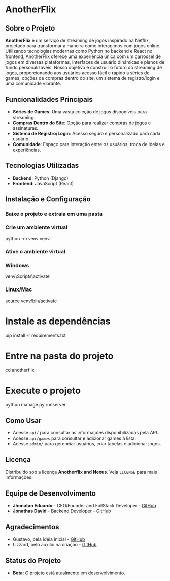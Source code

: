 
# AnotherFlix

## Sobre o Projeto

**AnotherFlix** é um serviço de streaming de jogos inspirado na Netflix, projetado para transformar a maneira como interagimos com jogos online. Utilizando tecnologias modernas como Python no backend e React no frontend, AnotherFlix oferece uma experiência única com um carrossel de jogos em diversas plataformas, interfaces de usuário dinâmicas e planos de fundo personalizáveis. Nosso objetivo é construir o futuro do streaming de jogos, proporcionando aos usuários acesso fácil e rápido a séries de games, opções de compras dentro do site, um sistema de registro/login e uma comunidade vibrante.

## Funcionalidades Principais

- **Séries de Games**: Uma vasta coleção de jogos disponíveis para streaming.
- **Compras Dentro do Site**: Opção para realizar compras de jogos e assinaturas.
- **Sistema de Registro/Login**: Acesso seguro e personalizado para cada usuário.
- **Comunidade**: Espaço para interação entre os usuários, troca de ideias e experiências.

## Tecnologias Utilizadas

- **Backend**: Python (Django)
- **Frontend**: JavaScript (React)

## Instalação e Configuração

### Baixe o projeto e extraia em uma pasta
### Crie um ambiente virtual
python -m venv venv

### Ative o ambiente virtual
### Windows
venv\Scripts\activate
### Linux/Mac
source venv/bin/activate

# Instale as dependências
pip install -r requirements.txt

# Entre na pasta do projeto
cd anotherflix

# Execute o projeto
python manage.py runserver

## Como Usar

- Acesse `api/` para consultar as informações disponibilizadas pela API.
- Acesse `api/games` para consultar e adicionar games à lista.
- Acesse `admin/` para gerenciar usuários, criar tabelas e adicionar jogos.

## Licença

Distribuído sob a licença **Anotherflix and Nexus**. Veja `LICENSE` para mais informações.

## Equipe de Desenvolvimento

- **Jhonatan Eduardo** - CEO/Founder and FullStack Developer - [GitHub](https://github.com/CodeAkinori)
- **Jonathas David** - Backend Developer - [GitHub](https://github.com/Rip4568)

## Agradecimentos

- Gustavo, pela ideia inicial - [GitHub](https://github.com/GuztaJF-DS)
- Lizzard, pelo auxílio na criação - [GitHub](https://github.com/LizzardMedeiros)

## Status do Projeto

- **Beta**: O projeto está atualmente em desenvolvimento.
